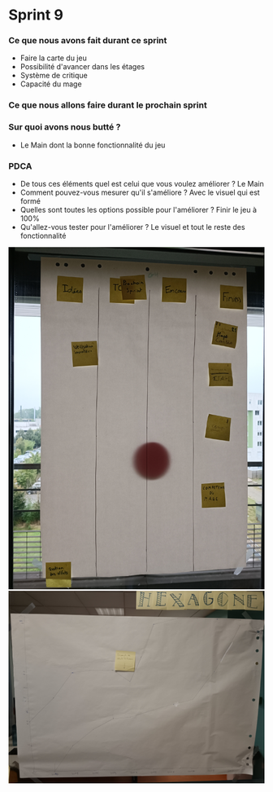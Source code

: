 # Sprint 9

### Ce que nous avons fait durant ce sprint

* Faire la carte du jeu
* Possibilité d'avancer dans les étages
* Système de critique
* Capacité du mage

### Ce que nous allons faire durant le prochain sprint




### Sur quoi avons nous butté ?
* Le Main dont la bonne fonctionnalité du jeu

### PDCA
* De tous ces éléments quel est celui que vous voulez améliorer ? Le Main
* Comment pouvez-vous mesurer qu'il s'améliore ? Avec le visuel qui est formé
* Quelles sont toutes les options possible pour l'améliorer ? Finir le jeu à 100%
* Qu'allez-vous tester pour l'améliorer ? Le visuel et tout le reste des fonctionnalité

![radiateur_d'information](../ressource/Radiateur_d'information_9.jpg)
![burn-up_chart](../ressource/sprint9.jpg)